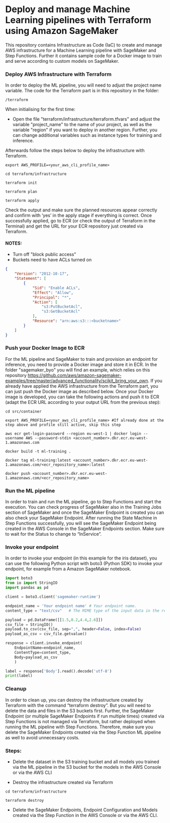# Deploy and manage Machine Learning pipelines with Terraform using Amazon SageMaker

This repository contains Infrastructure as Code (IaC) to create and manage AWS infrastructure for a Machine Learning pipeline with SageMaker and 
Step Functions. Further it contains sample code for a Docker image to train and serve according to custom models on SageMaker. 


### Deploy AWS Infrastructure with Terraform
In order to deploy the ML pipeline, you will need to adjust the project name variable. The code for the Terraform part is in this repository in the folder:
```shell script
/terraform
```

When initialising for the first time:

- Open the file "terraform/infrastructure/terraform.tfvars" and adjust the variable "project_name" 
to the name of your project, as well as the variable "region" if you want to deploy in another region.
Further, you can change additional variables such as instance types for training and inference.
 
Afterwards follow the steps below to deploy the infrastructure with Terraform.

```shell script
export AWS_PROFILE=<your_aws_cli_profile_name>

cd terraform/infrastructure

terraform init

terraform plan

terraform apply
```
Check the output and make sure the planned resources appear correctly and confirm with ‘yes’ in the apply stage if
everything is correct. Once successfully applied, go to ECR (or check the output of Terraform in the Terminal) 
and get the URL for your ECR repository just created via Terraform.


#### NOTES:
* Turn off "block public access" 
* Buckets need to have ACLs turned on 
  
```json
{
    "Version": "2012-10-17",
    "Statement": [
        {
            "Sid": "Enable ACLs",
            "Effect": "Allow",
            "Principal": "*",
            "Action": [
                "s3:PutBucketAcl",
                "s3:GetBucketAcl"
            ],
            "Resource": "arn:aws:s3:::<bucketname>"
        }
    ]
}
```



### Push your Docker Image to ECR

For the ML pipeline and SageMaker to train and provision an endpoint for inference, you need to provide a Docker image and store it in ECR.
In the folder "sagemaker_byo" you will find an example, which relies on this repository 
https://github.com/aws/amazon-sagemaker-examples/tree/master/advanced_functionality/scikit_bring_your_own. 
If you already have applied the AWS infrastructure from the Terraform part, you can just push the Docker image
as described below. Once your Docker image is developed, you can take the following actions and push it to ECR (adapt the ECR URL 
according to your output URL from the previous step):

```shell script
cd src/container

export AWS_PROFILE=<your_aws_cli_profile_name> #If already done at the step above and profile still active, skip this step

aws ecr get-login-password --region eu-west-1 | docker login --username AWS --password-stdin <account_number>.dkr.ecr.eu-west-1.amazonaws.com

docker build -t ml-training .

docker tag ml-training:latest <account_number>.dkr.ecr.eu-west-1.amazonaws.com/<ecr_repository_name>:latest

docker push <account_number>.dkr.ecr.eu-west-1.amazonaws.com/<ecr_repository_name>
```

### Run the ML pipeline

In order to train and run the ML pipeline, go to Step Functions and start the execution. You can check progress of
SageMaker also in the Training Jobs section of SageMaker and once the SageMaker Endpoint is created you can 
also check your SageMaker Endpoint. After running the State Machine in Step Functions successfully, you will see the
SageMaker Endpoint being created in the AWS Console in the SageMaker Endpoints section. Make sure to 
wait for the Status to change to “InService”.

### Invoke your endpoint

In order to invoke your endpoint (in this example for the iris dataset), you can use the following
Python script with boto3 (Python SDK) to invoke your endpoint, for example from a Amazon SageMaker notebook.
```python
import boto3
from io import StringIO
import pandas as pd

client = boto3.client('sagemaker-runtime')

endpoint_name = 'Your endpoint name' # Your endpoint name.
content_type = "text/csv"   # The MIME type of the input data in the request body.

payload = pd.DataFrame([[1.5,0.2,4.4,2.6]])
csv_file = StringIO()
payload.to_csv(csv_file, sep=",", header=False, index=False)
payload_as_csv = csv_file.getvalue()

response = client.invoke_endpoint(
    EndpointName=endpoint_name, 
    ContentType=content_type,
    Body=payload_as_csv
    )

label = response['Body'].read().decode('utf-8')
print(label)
```

### Cleanup

In order to clean up, you can destroy the infrastructure created by Terraform with the command “terraform destroy”. 
But you will need to delete the data and files in the S3 buckets first. Further, the SageMaker Endpoint (or multiple
SageMaker Endpoints if run multiple times) created via Step Functions is not managed via Terraform, but rather deployed
when running the ML pipeline with Step Functions. Therefore, make sure you delete the SageMaker Endpoints created via
the Step Function ML pipeline as well to avoid unnecessary costs.

### Steps:

- Delete the dataset in the S3 training bucket and all models you trained via the ML pipeline in the S3 bucket for the
 models in the AWS Console or via the AWS CLI
 
- Destroy the infrastructure created via Terraform
```shell script
cd terraform/infrastructure

terraform destroy
```
- Delete the SageMaker Endpoints, Endpoint Configuration and Models created via the Step Function in the AWS Console
or via the AWS CLI.



